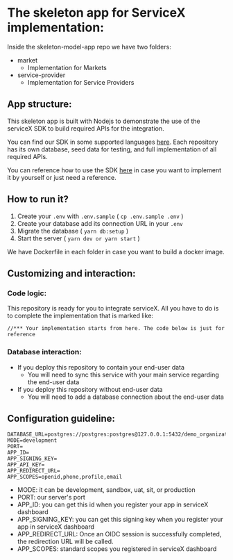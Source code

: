 # The skeleton app for ServiceX implementation:

Inside the skeleton-model-app repo we have two folders:

- market
  - Implementation for Markets
- service-provider
  - Implementation for Service Providers

## App structure:

This skeleton app is built with Nodejs to demonstrate the use of the serviceX SDK to build required APIs for the integration.

You can find our SDK in some supported languages [here](https://github.com/credify-pte-ltd). Each repository has its own database, seed data for testing, and full implementation of all required APIs.

You can reference how to use the SDK [here](https://developers.credify.one/) in case you want to implement it by yourself or just need a reference.

## How to run it?

1. Create your `.env` with `.env.sample` ( `cp .env.sample .env` )
2. Create your database add its connection URL in your `.env`
3. Migrate the database ( `yarn db:setup` )
4. Start the server ( `yarn dev or yarn start` )

We have Dockerfile in each folder in case you want to build a docker image.

## Customizing and interaction:

### Code logic:
This repository is ready for you to integrate serviceX. All you have to do is to complete the implementation that is marked like:

`//*** Your implementation starts from here. The code below is just for reference`

### Database interaction:
- If you deploy this repository to contain your end-user data
  - You will need to sync this service with your main service regarding the end-user data
- If you deploy this repository without end-user data
  - You will need to add a database connection about the end-user data

## Configuration guideline:

```
DATABASE_URL=postgres://postgres:postgres@127.0.0.1:5432/demo_organizations
MODE=development
PORT=
APP_ID=
APP_SIGNING_KEY=
APP_API_KEY=
APP_REDIRECT_URL=
APP_SCOPES=openid,phone,profile,email
```
- MODE: it can be development, sandbox, uat, sit, or production
- PORT: our server's port
- APP_ID: you can get this id when you register your app in serviceX dashboard
- APP_SIGNING_KEY: you can get this signing key when you register your app in serviceX dashboard
- APP_REDIRECT_URL: Once an OIDC session is successfully completed, the redirection URL will be called.
- APP_SCOPES: standard scopes you registered in serviceX dashboard
